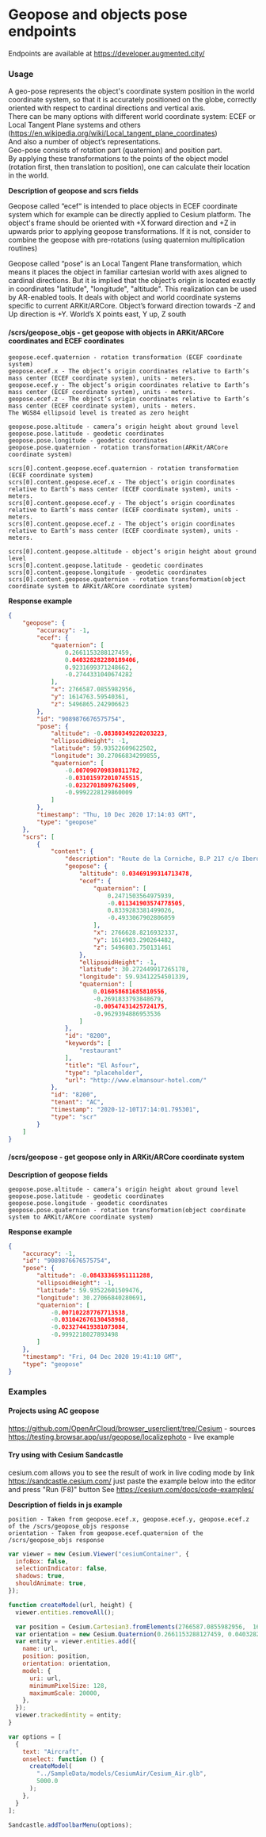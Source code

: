 # Geopose and objects pose endpoints
Endpoints are available at https://developer.augmented.city/
### Usage
A geo-pose represents the object's coordinate system position in the world coordinate system, so that it is accurately positioned on the globe, correctly oriented with respect to cardinal directions and vertical axis.  
There can be many options with different world coordinate system: ECEF or Local Tangent Plane systems and others (https://en.wikipedia.org/wiki/Local_tangent_plane_coordinates)  
And also a number of object’s representations.  
Geo-pose consists of rotation part (quaternion) and position part.  
By applying these transformations to the points of the object model (rotation first, then translation to position), one can calculate their location in the world.

__Description of geopose and scrs fields__

Geopose called “ecef“ is intended to place objects in ECEF coordinate system which for example can be directly applied to Cesium platform.
The object's frame should be oriented with +X forward direction and +Z in upwards prior to applying geopose transformations. If it is not, consider to combine the geopose with pre-rotations (using quaternion multiplication routines)

Geopose called “pose“ is an Local Tangent Plane transformation, which means it places the object in familiar cartesian world with axes aligned to cardinal directions. But it is implied that the object’s origin is located exactly in coordinates "latitude", "longitude", "altitude".
This realization can be used by AR-enabled tools. It deals with object and world coordinate systems specific to current ARKit/ARCore. Object’s forward direction towards -Z and Up direction is +Y. World’s X points east, Y up, Z south


#### /scrs/geopose_objs - get geopose with objects in ARKit/ARCore coordinates and ECEF coordinates

```
geopose.ecef.quaternion - rotation transformation (ECEF coordinate system)
geopose.ecef.x - The object’s origin coordinates relative to Earth’s mass center (ECEF coordinate system), units - meters.
geopose.ecef.y - The object’s origin coordinates relative to Earth’s mass center (ECEF coordinate system), units - meters.
geopose.ecef.z - The object’s origin coordinates relative to Earth’s mass center (ECEF coordinate system), units - meters.
The WGS84 ellipsoid level is treated as zero height

geopose.pose.altitude - camera’s origin height about ground level
geopose.pose.latitude - geodetic coordinates
geopose.pose.longitude - geodetic coordinates
geopose.pose.quaternion - rotation transformation(ARKit/ARCore coordinate system)

scrs[0].content.geopose.ecef.quaternion - rotation transformation (ECEF coordinate system)
scrs[0].content.geopose.ecef.x - The object’s origin coordinates relative to Earth’s mass center (ECEF coordinate system), units - meters.
scrs[0].content.geopose.ecef.y - The object’s origin coordinates relative to Earth’s mass center (ECEF coordinate system), units - meters.
scrs[0].content.geopose.ecef.z - The object’s origin coordinates relative to Earth’s mass center (ECEF coordinate system), units - meters.

scrs[0].content.geopose.altitude - object’s origin height about ground level
scrs[0].content.geopose.latitude - geodetic coordinates
scrs[0].content.geopose.longitude - geodetic coordinates    
scrs[0].content.geopose.quaternion - rotation transformation(object coordinate system to ARKit/ARCore coordinate system)
```
__Response example__
```json
{
    "geopose": {
        "accuracy": -1,
        "ecef": {
            "quaternion": [
                0.2661153288127459,
                0.040328282280189406,
                0.9231699371248662,
                -0.2744331040674282
            ],
            "x": 2766587.0855982956,
            "y": 1614763.59540361,
            "z": 5496865.242906623
        },
        "id": "9089876676575754",
        "pose": {
            "altitude": -0.08380349220203223,
            "ellipsoidHeight": -1,
            "latitude": 59.93522609622502,
            "longitude": 30.27066834299855,
            "quaternion": [
                -0.007090709830811782,
                -0.031015972010745515,
                -0.02327018097625009,
                -0.9992228129860009
            ]
        },
        "timestamp": "Thu, 10 Dec 2020 17:14:03 GMT",
        "type": "geopose"
    },
    "scrs": [
        {
            "content": {
                "description": "Route de la Corniche, B.P 217 c/o Iberostar Hotel",
                "geopose": {
                    "altitude": 0.03469199314713478,
                    "ecef": {
                        "quaternion": [
                            0.2471503564975939,
                            -0.011341903574778505,
                            0.8339283381499026,
                            -0.4933067902806059
                        ],
                        "x": 2766628.8216932337,
                        "y": 1614903.290264482,
                        "z": 5496803.750131461
                    },
                    "ellipsoidHeight": -1,
                    "latitude": 30.272449917265178,
                    "longitude": 59.93412254501339,
                    "quaternion": [
                        0.016058681685810556,
                        -0.2691833793848679,
                        -0.00547431425724175,
                        -0.9629394886953536
                    ]
                },
                "id": "8200",
                "keywords": [
                    "restaurant"
                ],
                "title": "El Asfour",
                "type": "placeholder",
                "url": "http://www.elmansour-hotel.com/"
            },
            "id": "8200",
            "tenant": "AC",
            "timestamp": "2020-12-10T17:14:01.795301",
            "type": "scr"
        }
    ]
}
```
#### /scrs/geopose - get geopose only in ARKit/ARCore coordinate system

__Description of geopose fields__

```
geopose.pose.altitude - camera’s origin height about ground level
geopose.pose.latitude - geodetic coordinates
geopose.pose.longitude - geodetic coordinates
geopose.pose.quaternion - rotation transformation(object coordinate system to ARKit/ARCore coordinate system)
```
__Response example__
```json
{
    "accuracy": -1,
    "id": "9089876676575754",
    "pose": {
        "altitude": -0.08433365951111288,
        "ellipsoidHeight": -1,
        "latitude": 59.93522601509476,
        "longitude": 30.27066840280691,
        "quaternion": [
            -0.007102287767713538,
            -0.031042676130458968,
            -0.023274419381073084,
            -0.9992218027893498
        ]
    },
    "timestamp": "Fri, 04 Dec 2020 19:41:10 GMT",
    "type": "geopose"
}
```

### Examples
#### Projects using AC geopose
https://github.com/OpenArCloud/browser_userclient/tree/Cesium - sources
https://testing.browsar.app/usr/geopose/localizephoto - live example
#### Try using with Cesium Sandcastle

cesium.com allows you to see the result of work in live coding mode by link https://sandcastle.cesium.com/
just paste the example below into the editor and press "Run (F8)" button
See https://cesium.com/docs/code-examples/

__Description of fields in js example__
```
position - Taken from geopose.ecef.x, geopose.ecef.y, geopose.ecef.z of the /scrs/geopose_objs response
orientation - Taken from geopose.ecef.quaternion of the /scrs/geopose_objs response
```

```javascript
var viewer = new Cesium.Viewer("cesiumContainer", {
  infoBox: false,
  selectionIndicator: false,
  shadows: true,
  shouldAnimate: true,
});

function createModel(url, height) {
  viewer.entities.removeAll();

  var position = Cesium.Cartesian3.fromElements(2766587.0855982956,  1614763.59540361, 5496865.242906623);
  var orientation = new Cesium.Quaternion(0.2661153288127459, 0.040328282280189406, 0.9231699371248662, -0.2744331040674282);
  var entity = viewer.entities.add({
    name: url,
    position: position,
    orientation: orientation,
    model: {
      uri: url,
      minimumPixelSize: 128,
      maximumScale: 20000,
    },
  });
  viewer.trackedEntity = entity;
}

var options = [
  {
    text: "Aircraft",
    onselect: function () {
      createModel(
        "../SampleData/models/CesiumAir/Cesium_Air.glb",
        5000.0
      );
    },
  }
];

Sandcastle.addToolbarMenu(options);
```